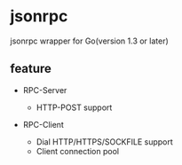 # jsonrpc

jsonrpc wrapper for Go(version 1.3 or later)

## feature

- RPC-Server

  - HTTP-POST support

- RPC-Client

  - Dial HTTP/HTTPS/SOCKFILE support
  - Client connection pool

